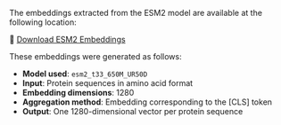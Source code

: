 The embeddings extracted from the ESM2 model are available at the following location:

🔗 [Download ESM2 Embeddings](https://drive.google.com/file/d/1-NidDLac-lmAmMpZWEAjcL0wBKfNvZmp/view?usp=sharing)

These embeddings were generated as follows:

- **Model used**: `esm2_t33_650M_UR50D`
- **Input**: Protein sequences in amino acid format
- **Embedding dimensions**: 1280
- **Aggregation method**: Embedding corresponding to the [CLS] token
- **Output**: One 1280-dimensional vector per protein sequence